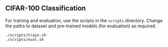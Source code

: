 ## CIFAR-100 Classification

For training and evaluation, use the scripts in the `scripts` directory. Change the paths to dataset and pre-trained models (for evaluation) as required. 

```
./scripts/train.sh
./scripts/eval.sh
``` 
